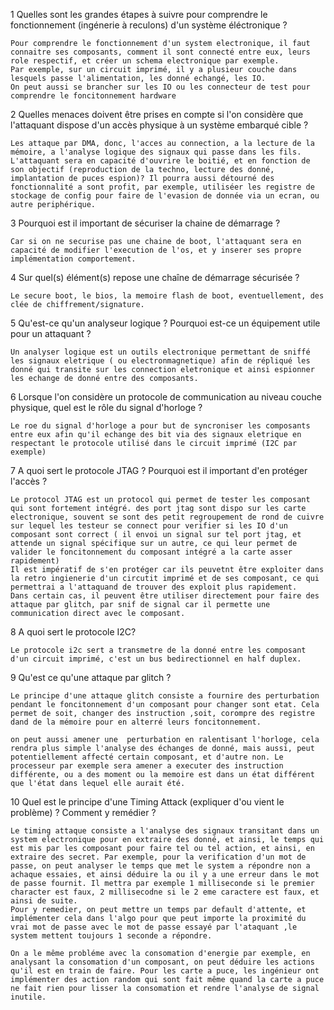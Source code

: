 

1   Quelles sont les grandes étapes à suivre pour comprendre le fonctionnement (ingénerie à reculons) d'un système éléctronique ?

    Pour comprendre le fonctionnement d'un system electronique, il faut connaitre ses composants, comment il sont connecté entre eux, leurs role respectif, et créer un schema electronique par exemple.
    Par exemple, sur un circuit imprimé, il y a plusieur couche dans lesquels passe l'alimentation, les donné echangé, les IO.
    On peut aussi se brancher sur les IO ou les connecteur de test pour comprendre le foncitonnement hardware 

2   Quelles menaces doivent être prises en compte si l'on considère que l'attaquant dispose d'un accès physique à un système embarqué cible ?

    Les attaque par DMA, donc, l'acces au connection, a la lecture de la mémoire, a l'analyse logique des signaux qui passe dans les fils. L'attaquant sera en capacité d'ouvrire le boitié, et en fonction de son objectif (reproduction de la techno, lecture des donné, implantation de puces espion)? Il pourra aussi détourné des fonctionnalité a sont profit, par exemple, utiliséer les registre de stockage de config pour faire de l'evasion de donnée via un ecran, ou autre periphérique.


3   Pourquoi est il important de sécuriser la chaine de démarrage ?

    Car si on ne securise pas une chaine de boot, l'attaquant sera en capacité de modifier l'execution de l'os, et y inserer ses propre implémentation comportement.

4   Sur quel(s) élément(s) repose une chaîne de démarrage sécurisée ?

    Le secure boot, le bios, la memoire flash de boot, eventuellement, des clée de chiffrement/signature.

5   Qu'est-ce qu'un analyseur logique ? Pourquoi est-ce un équipement utile pour un attaquant ?

    Un analyser logique est un outils electronique permettant de sniffé les signaux eletrique ( ou electronmagnetique) afin de répliqué les donné qui transite sur les connection eletronique et ainsi espionner les echange de donné entre des composants.

6   Lorsque l'on considère un protocole de communication au niveau couche physique, quel est le rôle du signal d'horloge ?

    Le roe du signal d'horloge a pour but de syncroniser les composants entre eux afin qu'il echange des bit via des signaux eletrique en respectant le protocole utilisé dans le circuit imprimé (I2C par exemple)

7   A quoi sert le protocole JTAG ? Pourquoi est il important d'en protéger l'accès ?

    Le protocol JTAG est un protocol qui permet de tester les composant qui sont fortement intégré. des port jtag sont dispo sur les carte electronique, souvent se sont des petit regroupement de rond de cuivre sur lequel les testeur se connect pour verifier si les IO d'un composant sont correct ( il envoi un signal sur tel port jtag, et attende un signal spécifique sur un autre, ce qui leur permet de valider le foncitonnement du composant intégré a la carte asser rapidement)
    Il est impératif de s'en protéger car ils peuvetnt être exploiter dans la retro ingienerie d'un circutit imprimé et de ses composant, ce qui permettrai a l'attaquand de trouver des exploit plus rapidement. 
    Dans certain cas, il peuvent être utiliser directement pour faire des attaque par glitch, par snif de signal car il permette une communication direct avec le composant.

8   A quoi sert le protocole I2C?

    Le protocole i2c sert a transmetre de la donné entre les composant d'un circuit imprimé, c'est un bus bedirectionnel en half duplex.

9   Qu'est ce qu'une attaque par glitch ?

    Le principe d'une attaque glitch consiste a fournire des perturbation pendant le foncitonnement d'un composant pour changer sont etat. Cela permet de soit, changer des instruction ,soit, corompre des registre dand de la mémoire pour en alterré leurs foncitonnement.

    on peut aussi amener une  perturbation en ralentisant l'horloge, cela rendra plus simple l'analyse des échanges de donné, mais aussi, peut potentiellement affecté certain composant, et d'autre non. Le processeur par exemple sera amener a executer des instruction différente, ou a des moment ou la memoire est dans un état différent que l'état dans lequel elle aurait été.

10  Quel est le principe d'une Timing Attack (expliquer d'ou vient le problème) ? Comment y remédier ?

    Le timing attaque consiste a l'analyse des signaux transitant dans un system electronique pour en extraire des donné, et ainsi, le temps qui est mis par les composant pour faire tel ou tel action, et ainsi, en extraire des secret. Par exemple, pour la verification d'un mot de passe, on peut analyser le temps que met le system a répondre non a achaque essaies, et ainsi déduire la ou il y a une erreur dans le mot de passe fournit. Il mettra par exemple 1 milliseconde si le premier character est faux, 2 millisecodne si le 2 eme caractere est faux, et ainsi de suite.
    Pour y remedier, on peut mettre un temps par default d'attente, et implémenter cela dans l'algo pour que peut importe la proximité du vrai mot de passe avec le mot de passe essayé par l'ataquant ,le system mettent toujours 1 seconde a répondre.

    On a le même probléme avec la consomation d'energie par exemple, en analysant la consomation d'un composant, on peut déduire les actions qu'il est en train de faire. Pour les carte a puce, les ingénieur ont implémenter des action random qui sont fait même quand la carte a puce ne fait rien pour lisser la consomation et rendre l'analyse de signal inutile.